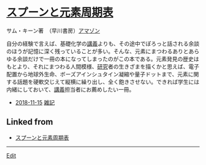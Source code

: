 # [スプーンと元素周期表](スプーンと元素周期表)

サム・キーン著　（早川書房）[アマゾン](http://amzn.asia/d/7SSk6ob)



自分の経験で言えば、基礎化学の[講義](講義)よりも、その途中でぽろっと話される余談のほうが記憶に深く残っていることが多い。そんな、元素にまつわるありとあらゆる余談だけで一冊の本になってしまったのがこの本である。元素発見の歴史はもとより、それにまつわる人間模様、[研究](研究)者の生きざまを描くかと思えば、電子配置から地球外生命、ボーズアインシュタイン凝縮や量子ドットまで、元素に関する話題を硬軟交じえて縦横に繰り出し、全く飽きさせない。できれば学生には内緒にしておいて、[講義](講義)担当者にお薦めしたい一冊。


* [2018-11-15](2018-11-15)  [雑記](雑記) 


## Linked from

* [スプーンと元素周期表](スプーンと元素周期表.md)


----
[Edit](https://github.com/vitroid/vitroid.github.io/edit/master/MD/スプーンと元素周期表.md)
